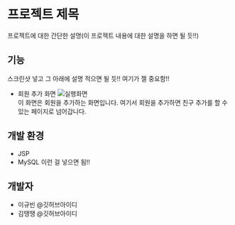 # 프로젝트 제목
프로젝트에 대한 간단한 설명(이 프로젝트 내용에 대한 설명을 하면 될 듯!!)  
## 기능
스크린샷 넣고 그 아래에 설명 적으면 될 듯!! 여기가 젤 중요함!!
- 회원 추가 화면
![실행화면](https://cdn.pixabay.com/photo/2017/11/21/22/10/desert-2969368_960_720.jpg)  
이 화면은 회원을 추가하는 화면입니다. 여기서 회원을 추가하면 친구 추가를 할 수 있는 페이지로 넘어갑니다.
## 개발 환경
- JSP
- MySQL
이런 걸 넣으면 됨!!
## 개발자
- 이규빈 @깃허브아이디
- 김땡땡 @깃허브아이디
